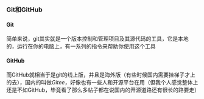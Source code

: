 ### Git和GitHub
#### Git
简单来说，git其实就是一个版本控制和管理项目及其源代码的工具，它是本地的，运行在你的电脑上，有一系列的指令来帮助你使用这个工具
#### GitHub
而GitHub就相当于是git的线上版，并且是海外版（有些时候国内需要挂梯子才上的去），国内的叫做*Gitee*，好像也有一些人和开源平台在用（但我个人感觉整体上还是不如GitHub，毕竟看了那么多帖子都在说国内的开源道路还有很长的路要走）